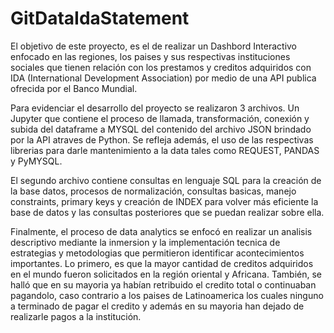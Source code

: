 # GitDataIdaStatement

El objetivo de este proyecto, es el de realizar un Dashbord Interactivo enfocado en las regiones, los paises y sus respectivas instituciones sociales
que tienen relación con los prestamos y creditos adquiridos con IDA (International Development Association) por medio de una API publica ofrecida por el Banco Mundial.

Para evidenciar el desarrollo del proyecto se realizaron 3 archivos. Un Jupyter que contiene el proceso de llamada, transformación, conexión y subida del dataframe a MYSQL
del contenido del archivo JSON brindado por la API atraves de Python. Se refleja además, el uso de las respectivas librerias para darle mantenimiento a la data tales
como REQUEST, PANDAS y PyMYSQL.

El segundo archivo contiene consultas en lenguaje SQL para la creación de la base datos, procesos de normalización, consultas basicas, manejo constraints, primary keys
y creación de INDEX para volver más eficiente la base de datos y las consultas posteriores que se puedan realizar sobre ella. 

Finalmente, el proceso de data analytics se enfocó en realizar un analisis descriptivo mediante la inmersion y la implementación tecnica de estrategias y metodologias que
permitieron identificar acontecimientos importantes. Lo primero, es que la mayor cantidad de creditos adquiridos en el mundo fueron solicitados en la región oriental
y Africana. También, se halló que en su mayoria ya habían retribuido el credito total o continuaban pagandolo, caso contrario a los paises de Latinoamerica los cuales ninguno
a terminado de pagar el credito y además en su mayoria han dejado de realizarle pagos a la institución. 
